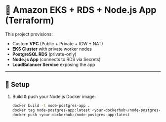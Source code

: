 # 📘 Amazon EKS + RDS + Node.js App (Terraform)

This project provisions:
- Custom **VPC** (Public + Private + IGW + NAT)
- **EKS Cluster** with private worker nodes
- **PostgreSQL RDS** (private-only)
- **Node.js App** (connects to RDS via Secrets)
- **LoadBalancer Service** exposing the app

---

## 🔹 Setup

1. Build & push your Node.js Docker image:
   ```bash
   docker build -t node-postgres-app .
   docker tag node-postgres-app:latest <your-dockerhub>/node-postgres-app:latest
   docker push <your-dockerhub>/node-postgres-app:latest

